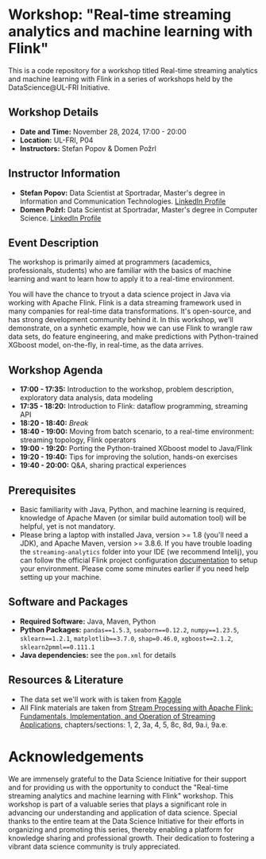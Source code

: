 # Workshop: "Real-time streaming analytics and machine learning with Flink"

This is a code repository for a workshop titled Real-time streaming analytics and machine learning with Flink in a series of workshops held by the DataScience@UL-FRI Initiative.


## Workshop Details
- **Date and Time:** November 28, 2024, 17:00 - 20:00
- **Location:** UL-FRI, P04
- **Instructors:** Stefan Popov & Domen Požrl

## Instructor Information
- **Stefan Popov:** Data Scientist at Sportradar, Master's degree in Information and Communication Technologies. [LinkedIn Profile](https://www.linkedin.com/in/popovstefan/)
- **Domen Požrl:** Data Scientist at Sportradar, Master's degree in Computer Science. [LinkedIn Profile](https://www.linkedin.com/in/domen-po%C5%BErl-665692326/)

## Event Description
The workshop is primarily aimed at programmers (academics, professionals, students) who are familiar with the basics of machine learning and want to learn how to apply it to a real-time environment. 

You will have the chance to tryout a data science project in Java via working with Apache Flink. Flink is a data streaming framework used in many companies for real-time data transformations. It's open-source, and has strong development community behind it. In this workshop, we'll demonstrate, on a synhetic example, how we can use Flink to wrangle raw data sets, do feature engineering, and make predictions with Python-trained XGboost model, on-the-fly, in real-time, as the data arrives.

## Workshop Agenda
- **17:00 - 17:35:** Introduction to the workshop, problem description, exploratory data analysis, data modeling
- **17:35 - 18:20:** Introduction to Flink: dataflow programming, streaming API
- **18:20 - 18:40:** _Break_
- **18:40 - 19:00:** Moving from batch scenario, to a real-time environment: streaming topology, Flink operators
- **19:00 - 19:20:** Porting the Python-trained XGboost model to Java/Flink
- **19:20 - 19:40:** Tips for improving the solution, hands-on exercises
- **19:40 - 20:00:** Q&A, sharing practical experiences 

## Prerequisites
- Basic familiarity with Java, Python, and machine learning is required, knowledge of Apache Maven (or similar build automation tool) will be helpful, yet is not mandatory.
- Please bring a laptop with installed Java, version >= 1.8 (you'll need a JDK), and Apache Maven, version >= 3.8.6. If you have trouble loading the `streaming-analytics` folder into your IDE (we recommend Intelij), you can follow the official Flink project configuration [documentation](https://nightlies.apache.org/flink/flink-docs-release-1.20/docs/dev/configuration/overview/) to setup your environment. Please come some minutes earlier if you need help setting up your machine.

## Software and Packages
- **Required Software:** Java, Maven, Python
- **Python Packages:** `pandas==1.5.3`, `seaborn==0.12.2`, `numpy==1.23.5`, `sklearn==1.2.1`, `matplotlib==3.7.0`, `shap=0.46.0`, `xgboost==2.1.2`, `sklearn2pmml==0.111.1`
- **Java dependencies:** see the `pom.xml` for details

## Resources & Literature
- The data set we'll work with is taken from [Kaggle](https://www.kaggle.com/datasets/jahnavipaliwal/customer-feedback-and-satisfaction/)
- All Flink materials are taken from [Stream Processing with Apache Flink: Fundamentals, Implementation, and Operation of Streaming Applications](https://www.amazon.com/Stream-Processing-Apache-Flink-Implementation/dp/149197429X), chapters/sections: 1, 2, 3a, 4, 5, 8c, 8d, 9a.i, 9a.e.

# Acknowledgements

We are immensely grateful to the Data Science Initiative for their support and for providing us with the opportunity to conduct the "Real-time streaming analytics and machine learning with Flink" workshop. This workshop is part of a valuable series that plays a significant role in advancing our understanding and application of data science. Special thanks to the entire team at the Data Science Initiative for their efforts in organizing and promoting this series, thereby enabling a platform for knowledge sharing and professional growth. Their dedication to fostering a vibrant data science community is truly appreciated.